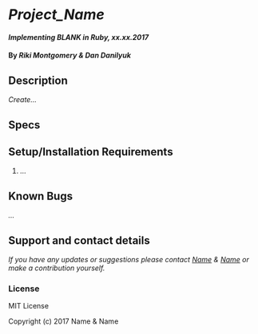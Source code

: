 # _Project_Name_

#### _Implementing BLANK in Ruby, xx.xx.2017_

#### By _Riki Montgomery & Dan Danilyuk_

## Description

_Create..._

## Specs

## Setup/Installation Requirements

1. _..._

## Known Bugs

_..._

## Support and contact details

_If you have any updates or suggestions please contact [Name] & [Name] or make a contribution yourself._

[Name]: mailto:Name@gmail.com
[Name]: mailto:Name@gmail.com

### License

MIT License

Copyright (c) 2017 Name & Name
